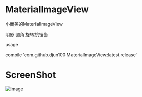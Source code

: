 # MaterialImageView

小而美的MaterialImageView

阴影 圆角 旋转抗锯齿

usage

compile 'com.github.djun100:MaterialImageView:latest.release'

# ScreenShot

![image](https://github.com/zhaozhentao/MaterialImageView/blob/master/screenshot/screenshot.jpg)



